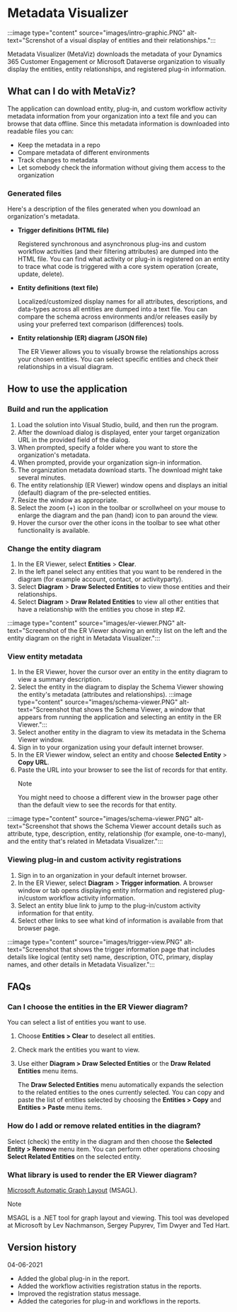 # Metadata Visualizer

:::image type="content" source="images/intro-graphic.PNG" alt-text="Screnshot of a visual display of entities and their relationships.":::

Metadata Visualizer (MetaViz) downloads the metadata of your Dynamics 365 Customer Engagement or Microsoft Dataverse organization to visually display the entities, entity relationships, and registered plug-in information.

## What can I do with MetaViz?

The application can download entity, plug-in, and custom workflow activity metadata information from your organization into a text file and you can browse that data offline. Since this metadata information is downloaded into readable files you can:

- Keep the metadata in a repo
- Compare metadata of different environments
- Track changes to metadata
- Let somebody check the information without giving them access to the organization

### Generated files

Here's a description of the files generated when you download an organization's metadata.

- **Trigger definitions (HTML file)**

  Registered synchronous and asynchronous plug-ins and custom workflow activities (and their filtering attributes) are dumped into the HTML file. You can find what activity or plug-in is registered on an entity to trace what code is triggered with a core system operation (create, update, delete).

- **Entity definitions (text file)**

  Localized/customized display names for all attributes, descriptions, and data-types across all entities are dumped into a text file. You can compare the schema across environments and/or releases easily by using your preferred text comparison (differences) tools.

- **Entity relationship (ER) diagram (JSON file)**

  The ER Viewer allows you to visually browse the relationships across your chosen entities. You can select specific entities and check their relationships in a visual diagram.

## How to use the application

### Build and run the application

1. Load the solution into Visual Studio, build, and then run the program.
2. After the download dialog is displayed, enter your target organization URL in the provided field of the dialog.
3. When prompted, specify a folder where you want to store the organization's metadata.
4. When prompted, provide your organization sign-in information.
5. The organization metadata download starts. The download might take several minutes.
6. The entity relationship (ER Viewer) window opens and displays an initial (default) diagram of the pre-selected entities.
7. Resize the window as appropriate.
8. Select the zoom (+) icon in the toolbar or scrollwheel on your mouse to enlarge the diagram and the pan (hand) icon to pan around the view.
9. Hover the cursor over the other icons in the toolbar to see what other functionality is available.

### Change the entity diagram

1. In the ER Viewer, select **Entities** > **Clear**.
1. In the left panel select any entities that you want to be rendered in the diagram (for example account, contact, or activityparty).
1. Select **Diagram** > **Draw Selected Entities** to view those entities and their relationships.
1. Select **Diagram** > **Draw Related Entities** to view all other entities that have a relationship with the entities you chose in step #2.

:::image type="content" source="images/er-viewer.PNG" alt-text="Screenshot of the ER Viewer showing an entity list on the left and the entity diagram on the right in Metadata Visualizer.":::

### View entity metadata

1. In the ER Viewer, hover the cursor over an entity in the entity diagram to view a summary description.
1. Select the entity in the diagram to display the Schema Viewer showing the entity's metadata (attributes and relationships).
   :::image type="content" source="images/schema-viewer.PNG" alt-text="Screenshot that shows the Schema Viewer, a window that appears from running the application and selecting an entity in the ER Viewer.":::
1. Select another entity in the diagram to view its metadata in the Schema Viewer window.
1. Sign in to your organization using your default internet browser.
1. In the ER Viewer window, select an entity and choose **Selected Entity** > **Copy URL**.
1. Paste the URL into your browser to see the list of records for that entity.
   > [!NOTE]
   > You might need to choose a different view in the browser page other than the default view to see the records for that entity.

:::image type="content" source="images/schema-viewer.PNG" alt-text="Screenshot that shows the Schema Viewer account details such as attribute, type, description, entity, relationship (for example, one-to-many), and the entity that's related in Metadata Visualizer.":::

### Viewing plug-in and custom activity registrations

1. Sign in to an organization in your default internet browser.
1. In the ER Viewer, select **Diagram** > **Trigger information**. A browser window or tab opens displaying entity information and registered plug-in/custom workflow activity information.
1. Select an entity blue link to jump to the plug-in/custom activity information for that entity.
1. Select other links to see what kind of information is available from that browser page.

:::image type="content" source="images/trigger-view.PNG" alt-text="Screenshot that shows the trigger information page that includes details like logical (entity set) name, description, OTC, primary, display names, and other details in Metadata Visualizer.":::

## FAQs

### Can I choose the entities in the ER Viewer diagram?

You can select a list of entities you want to use.

1. Choose **Entities > Clear** to deselect all entities.
1. Check mark the entities you want to view.
1. Use either **Diagram > Draw Selected Entities** or the **Draw Related Entities** menu items.

   The **Draw Selected Entities** menu automatically expands the selection to the related entities to the ones currently selected. You can copy and paste the list of entities selected by choosing the **Entities > Copy** and **Entities > Paste** menu items.

### How do I add or remove related entities in the diagram?

Select (check) the entity in the diagram and then choose the **Selected Entity > Remove** menu item. You can perform other operations choosing **Select Related Entities** on the selected entity.

### What library is used to render the ER Viewer diagram?

[Microsoft Automatic Graph Layout](https://www.microsoft.com/research/project/microsoft-automatic-graph-layout/) (MSAGL).

> [!NOTE]
> MSAGL is a .NET tool for graph layout and viewing. This tool was developed at Microsoft by Lev Nachmanson, Sergey Pupyrev, Tim Dwyer and Ted Hart.

## Version history

04-06-2021

- Added the global plug-in in the report.
- Added the workflow activities registration status in the reports.
- Improved the registration status message.
- Added the categories for plug-in and workflows in the reports.

